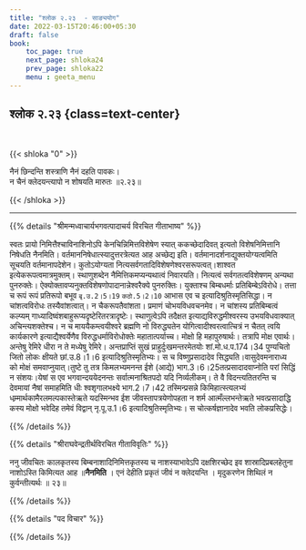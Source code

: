```yaml
---
title: "श्लोक २.२३  - साङ्ययोग"
date: 2022-03-15T20:46:00+05:30
draft: false
book:
    toc_page: true
    next_page: shloka24
    prev_page: shloka22
    menu : geeta_menu
---
```




## श्लोक २.२३ {class=text-center}

<br/>

{{< shloka  "0"  >}}

नैनं छिन्दन्ति शस्त्राणि नैनं दहति पावकः।  
न चैनं क्लेदयन्त्यापो न शोषयति मारुतः  ॥२.२३॥

{{< /shloka >}}

---


{{% details "श्रीमन्मध्वाचार्यभगवत्पादाचर्य विरचित  गीताभाष्य" %}}

स्वतः प्रायो निमित्तैश्चाविनाशिनोऽपि केनचिन्निमित्तविशेषेण स्यात् ककच्छेदादिवत् इत्यतो विशेषनिमित्तानि निषेधति नैनमिति।
वर्तमाननिषेधात्स्यादुत्तरत्रेत्यत आह अच्छेद्य इति। वर्तमानादर्शनाद्युक्तयोग्यत्वमिति सूचयति वर्तमानापदेशेन। कुतोऽयोग्यता नित्यसर्वगतादिविशेषणेश्वरसरूपत्वत्।शाश्वत इत्येकरूपत्वमात्रमुक्तम्। स्थाणुशब्देन नैमित्तिकमप्यन्यथात्वं निवारयति। नित्यत्वं सर्वगतत्वविशेषणम् अन्यथा पुनरुक्तेः।
ऐक्योक्तावप्यनुक्तविशेषणोपादानान्नेश्वरैक्ये पुनरुक्तिः। युक्ताश्च बिम्बधर्माः प्रतिबिम्बेऽविरोधे। तत्ता च रूपं रूपं प्रतिरूपो बभूव `बृ.उ.2।5।19`  `कठो.5।2।10` आभास एव च इत्यादिश्रुतिस्मृतिसिद्धा। न चांशत्वविरोधः तस्यैवांशत्वात्। न चैकरूपतैवांशता। प्रमाणं चोभयविधवचनमेव। न चांशस्य प्रतिबिम्बत्वं कल्प्यम् गाध्यादिष्वंशबाहुरूप्यदृष्टेरितरत्रादृष्टेः।
स्थाणुत्वेऽपि तदैक्षत इत्याद्यविरुद्धमीश्वरस्य उभयविधवाक्यात् अचिन्त्यशक्तेश्च। न च माययैकम्त्वयीश्वरे ब्रह्मणि नो विरुद्ध्यतेन योगित्वादीश्वरत्वात्चित्रं न चैतत् त्वयि कार्यकारणे इत्याद्यैश्वर्येणैव विरुद्धधर्माविरोधोक्तेः महातात्पर्याच्च। मोक्षो हि महापुरुषार्थः। तत्रापि मोक्ष एवार्थः।अन्तेषु रेमिरे धीरा न ते मध्येषु रेमिरे। अन्तप्राप्तिं सुखं प्राहुर्दुःखमन्तरमेतयोः शां.मो.ध.प.174।34 पुण्यचितो जितो लोकः क्षीयते छां.उ.8।1।6 इत्यादिश्रुतिस्मृतिभ्यः। स च विष्णुप्रसादादेव सिद्ध्यति।वासुदेवमनाराध्य को मोक्षं समवाप्नुयात्।तुष्टे तु तत्र किमलभ्यमनन्त ईशे (आद्ये) भाग.3।6।25तत्प्रसादादवाप्नोति परां सिद्धिं न संशयः।येषां स एव भगवान्दययेदनन्तः सर्वात्मनाश्रितपदो यदि निर्व्यलीकम्। ते वै विदन्त्यतितरन्ति च देवमायां नैषां समाहमिति धीः श्वशृगालभक्ष्ये भाग.2।7।42 तस्मिन्प्रसन्ने किमिहात्स्त्यलभ्यं धम्र्मार्थकामैरलमल्पकास्तेऋते यदस्मिन्भव ईश जीवस्तापत्रयेणोपहता न शर्म आत्मँल्लभन्तेऋते भवत्प्रसादाद्धि कस्य मोक्षो भवेदिह तमेवं विद्वान् नृ.पू.उ.1।6 इत्यादिश्रुतिस्मृतिभ्यः। स चोत्कर्षज्ञानादेव भवति लोकप्रसिद्धेः।

{{% /details %}}



{{% details "श्रीराघवेन्द्रतीर्थविरचित गीताविवृतिः" %}}

ननु जीवचितः कालकृतस्य बिम्बनाशादिनिमित्तकृतस्य च
नाशस्याभावेऽपि दक्षशिरच्छेद इव शास्रादिप्रबलहेतुना नाशोऽस्ति किमित्यत आह ॥**नैनमिति** । एनं देहीति प्रकृतं जीवं न क्लेदयन्ति । मृदुकरणेन शिथिलं न कुर्वन्तीत्यर्थः ॥ २३॥

{{% /details %}}


{{% details "पद विचार" %}}


{{% /details %}}
